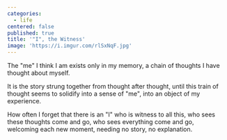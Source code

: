 ```yaml
---
categories:
  - life
centered: false
published: true
title: '"I", the Witness'
image: 'https://i.imgur.com/rlSxNqF.jpg'
---
```

The "me" I think I am
exists only in my memory,
a chain of thoughts
I have thought about myself.

It is the story strung together
from thought after thought,
until this train of thought 
seems to solidify 
into a sense of "me",
into an object 
of my experience.


How often I forget
that there is an "I"
who is witness to all this,
who sees these thoughts
come and go,
who sees everything
come and go,
welcoming
each new moment,
needing no story,
no explanation.


